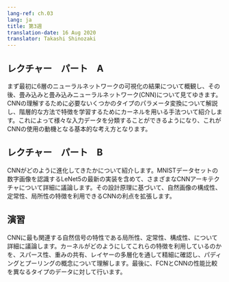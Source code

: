 ```yaml
---
lang-ref: ch.03
lang: ja
title: 第3週
translation-date: 16 Aug 2020
translator: Takashi Shinozaki
---
```


<!-- ## Lecture part A -->
## レクチャー　パート　A

<!-- We first see a visualization of a 6-layer neural network. Next we begin with the topic of Convolutions and Convolution Neural Networks (CNN). We review several types of parameter transformations in the context of CNNs and introduce the idea of a kernel, which is used to learn features in a hierarchical manner. Thereby allowing us to classify our input data which is the basic idea motivating the use of CNNs. -->
まず最初に6層のニューラルネットワークの可視化の結果について概観し、その後、畳み込みと畳み込みニューラルネットワーク(CNN)について見てゆきます。CNNの理解するために必要ないくつかのタイプのパラメータ変換について解説し、階層的な方法で特徴を学習するためにカーネルを用いる手法ついて紹介します。これによって様々な入力データを分類することができるようになり、これがCNNの使用の動機となる基本的な考え方となります。


<!-- ## Lecture part B -->
## レクチャー　パート　B

<!-- We give an introduction on how CNNs have evolved over time. We discuss in detail different CNN architectures, including a modern implementation of LeNet5 to exemplify the task of digit recognition on the MNIST dataset. Based on its design principles, we expand on the advantages of CNNs which allows us to exploit the compositionality, stationarity, and locality features of natural images. -->
CNNがどのように進化してきたかについて紹介します。MNISTデータセットの数字画像を認識するLeNet5の最新の実装を含めて、さまざまなCNNアーキテクチャについて詳細に議論します。その設計原理に基づいて、自然画像の構成性、定常性、局所性の特徴を利用できるCNNの利点を拡張します。


<!-- ## Practicum -->
## 演習
<!-- Properties of natural signals that are most relevant to CNNs are discussed in more detail, namely: Locality, Stationarity, and Compositionality. We explore precisely how a kernel exploits these features through sparsity, weight sharing and the stacking of layers, as well as motivate the concepts of padding and pooling. Finally, a performance comparison between FCN and CNN was done for different data modalities. -->
CNNに最も関連する自然信号の特性である局所性、定常性、構成性、について詳細に議論します。カーネルがどのようにしてこれらの特徴を利用しているのかを、スパース性、重みの共有、レイヤーの多層化を通して精細に確認し、パディングとプーリングの概念について理解します。最後に、FCNとCNNの性能比較を異なるタイプのデータに対して行います。
